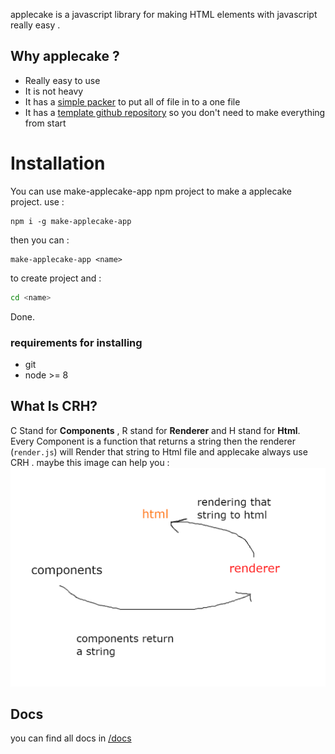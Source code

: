 applecake is a javascript library for making HTML elements with javascript really easy .

## Why applecake ?
- Really easy to use
- It is not heavy
- It has a <a href="https://github.com/applecakejs/packer">simple packer</a> to put all of file in to a one file
- It has a <a href="https://github.com/applecakejs/make-applecake-app">template github repository</a> so you don't need to make everything from start

# Installation
You can use make-applecake-app npm project to make a applecake project.
use : 
```npm
npm i -g make-applecake-app
```
then you can :
```
make-applecake-app <name>
```
to create project 
and :
```bash
cd <name>
```
Done.
### requirements for installing
- git
- node >= 8

## What Is CRH?
C Stand for **Components** , R stand for **Renderer** and H stand for **Html**.
Every Component is a function that returns a string then the renderer (`render.js`) will Render that string to Html file and applecake always use CRH .
maybe this image can help you :
<img src="./images/CRH.png"></img>

## Docs 
you can find  all docs in <a href="./docs">/docs</a>
